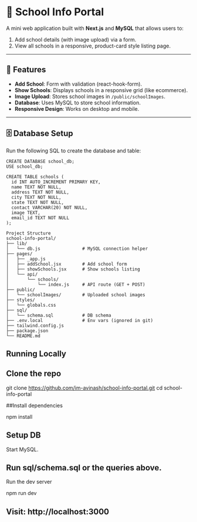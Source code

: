 # 🏫 School Info Portal

A mini web application built with **Next.js** and **MySQL** that allows users to:
1. Add school details (with image upload) via a form.
2. View all schools in a responsive, product-card style listing page.

---

## 🚀 Features

- **Add School**: Form with validation (react-hook-form).
- **Show Schools**: Displays schools in a responsive grid (like ecommerce).
- **Image Upload**: Stores school images in `/public/schoolImages`.
- **Database**: Uses MySQL to store school information.
- **Responsive Design**: Works on desktop and mobile.

---

## 🗄️ Database Setup

Run the following SQL to create the database and table:

```MySQL
CREATE DATABASE school_db;
USE school_db;

CREATE TABLE schools (
  id INT AUTO_INCREMENT PRIMARY KEY,
  name TEXT NOT NULL,
  address TEXT NOT NULL,
  city TEXT NOT NULL,
  state TEXT NOT NULL,
  contact VARCHAR(20) NOT NULL,
  image TEXT,
  email_id TEXT NOT NULL
);

Project Structure
school-info-portal/
├── lib/
│   └── db.js                # MySQL connection helper
├── pages/
│   ├── _app.js
│   ├── addSchool.jsx        # Add school form
│   ├── showSchools.jsx      # Show schools listing
│   └── api/
│       └── schools/
│           └── index.js     # API route (GET + POST)
├── public/
│   └── schoolImages/        # Uploaded school images
├── styles/
│   └── globals.css
├── sql/
│   └── schema.sql           # DB schema
├── .env.local               # Env vars (ignored in git)
├── tailwind.config.js
├── package.json
└── README.md
```
## Running Locally

## Clone the repo

git clone https://github.com/im-avinash/school-info-portal.git
cd school-info-portal


##Install dependencies

npm install


## Setup DB

Start MySQL.

## Run sql/schema.sql or the queries above.

Run the dev server

npm run dev


## Visit: http://localhost:3000

